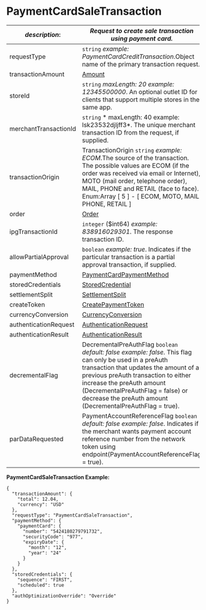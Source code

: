 
# PaymentCardSaleTransaction

| *description*:   | *Request to create sale transaction using payment card.*|
|----|----|
| requestType |    ``` string ```  *example:   PaymentCardCreditTransaction*.Object name of the primary transaction request.|
| transactionAmount | [Amount](?path=docs/schemas-md/Amount.md)|
| storeId |    ``` string ```  *maxLength: 20  example: 12345500000*. An optional outlet ID for clients that support multiple stores in the same app.|
| merchantTransactionId |    ``` string ```   * maxLength: 40 example: lsk23532djljff3*. The unique merchant transaction ID from the request, if supplied.|
| transactionOrigin |  TransactionOrigin  ``` string ```  *example: ECOM*.The source of the transaction. The possible values are ECOM (if the order was received via email or Internet), MOTO (mail order, telephone order), MAIL, PHONE and RETAIL (face to face). Enum:Array [ 5 ] - [ ECOM, MOTO, MAIL, PHONE, RETAIL ]|
| order | [Order](?path=docs/schemas-md/Order.md)|
| ipgTransactionId |    ``` integer ``` ($int64)  *example: 838916029301*. The response transaction ID.|
| allowPartialApproval |    ``` boolean ```  *example: true*. Indicates if the particular transaction is a partial approval transaction, if supplied.|
| paymentMethod | [PaymentCardPaymentMethod](?path=docs/schemas-md/PaymentCardPaymentMethod.md)|
| storedCredentials | [StoredCredential](?path=docs/schemas-md/StoredCredential.md)|
| settlementSplit | [SettlementSplit](?path=docs/schemas-md/SettlementSplit.md)|
| createToken | [CreatePaymentToken](?path=docs/schemas-md/CreatePaymentToken.md)|
| currencyConversion | [CurrencyConversion](?path=docs/schemas-md/CurrencyConversion.md)|
| authenticationRequest | [AuthenticationRequest](?path=docs/schemas-md/AuthenticationRequest.md)| 
| authenticationResult | [AuthenticationResult](?path=docs/schemas-md/AuthenticationResult.md)|
| decrementalFlag |  DecrementalPreAuthFlag  ``` boolean ```  *default: false  example: false*. This flag can only be used in a preAuth transaction that updates the amount of a previous preAuth transaction to either increase the preAuth amount (DecrementalPreAuthFlag = false) or decrease the preAuth amount (DecrementalPreAuthFlag = true).|
| parDataRequested |  PaymentAccountReferenceFlag  ``` boolean ```  *default: false example: false*. Indicates if the merchant wants payment account reference number from the network token using endpoint(PaymentAccountReferenceFlag = true).|    

**PaymentCardSaleTransaction Example:**
```{r}
{
  "transactionAmount": {
    "total": 12.04,
    "currency": "USD"
  },
  "requestType": "PaymentCardSaleTransaction",
  "paymentMethod": {
    "paymentCard": {
      "number": "5424180279791732",
      "securityCode": "977",
      "expiryDate": {
        "month": "12",
        "year": "24"
      }
    }
  },
  "storedCredentials": {
    "sequence": "FIRST",
    "scheduled": true
  },
  "authOptimizationOverride": "Override"
}
```  




   



 

